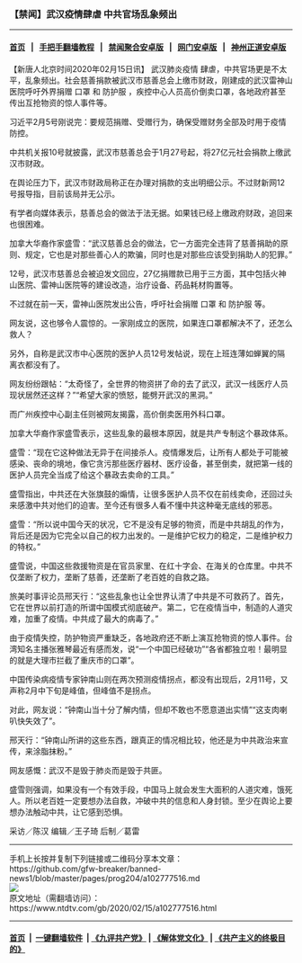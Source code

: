 ### 【禁闻】武汉疫情肆虐 中共官场乱象频出
------------------------

#### [首页](https://github.com/gfw-breaker/banned-news1/blob/master/README.md) &nbsp;&nbsp;|&nbsp;&nbsp; [手把手翻墙教程](https://github.com/gfw-breaker/guides/wiki) &nbsp;&nbsp;|&nbsp;&nbsp; [禁闻聚合安卓版](https://github.com/gfw-breaker/bn-android) &nbsp;&nbsp;|&nbsp;&nbsp; [网门安卓版](https://github.com/oGate2/oGate) &nbsp;&nbsp;|&nbsp;&nbsp; [神州正道安卓版](https://github.com/SzzdOgate/update) 



<div><div class="post_content" itemprop="articleBody">
 <p>
  【新唐人北京时间2020年02月15日讯】
  <ok href="https://www.ntdtv.com/gb/442749.htm">
   武汉肺炎疫情
  </ok>
  肆虐，中共官场更是不太平，乱象频出。社会慈善捐款被武汉市慈善总会上缴市财政，刚建成的武汉雷神山医院呼吁外界捐赠
  <ok href="https://www.ntdtv.com/gb/口罩.htm">
   口罩
  </ok>
  和
  <ok href="https://www.ntdtv.com/gb/防护服.htm">
   防护服
  </ok>
  ，疾控中心人员高价倒卖口罩，各地政府甚至传出互抢物资的惊人事件等。
 </p>
 <p>
  习近平2月5号刚说完：要规范捐赠、受赠行为，确保受赠财务全部及时用于疫情防控。
 </p>
 <p>
  中共机关报10号就披露，武汉市慈善总会于1月27号起，将27亿元社会捐款上缴武汉市财政。
 </p>
 <p>
  在舆论压力下，武汉市财政局称正在办理对捐款的支出明细公示。不过财新网12号报导指，目前该局并无公示。
 </p>
 <p>
  有学者向媒体表示，慈善总会的做法于法无据。如果钱已经上缴政府财政，追回来也很困难。
 </p>
 <p>
  加拿大华裔作家盛雪：“武汉慈善总会的做法，它一方面完全违背了慈善捐助的原则、规定，它也是对那些善心人的欺骗，同时也是对那些应该受到捐助人的犯罪。”
 </p>
 <p>
  12号，武汉市慈善总会被迫发文回应，27亿捐赠款已用于三方面，其中包括火神山医院、雷神山医院等的建设改造，治疗设备、药品耗材购置等。
 </p>
 <p>
  不过就在前一天，雷神山医院发出公告，呼吁社会捐赠
  <ok href="https://www.ntdtv.com/gb/口罩.htm">
   口罩
  </ok>
  和
  <ok href="https://www.ntdtv.com/gb/防护服.htm">
   防护服
  </ok>
  等。
 </p>
 <p>
  网友说，这也够令人震惊的。一家刚成立的医院，如果连口罩都解决不了，还怎么救人？
 </p>
 <p>
  另外，自称是武汉市中心医院的医护人员12号发帖说，现在上班连薄如蝉翼的隔离衣都没有了。
 </p>
 <p>
  网友纷纷跟帖：“太奇怪了，全世界的物资拼了命的去了武汉，武汉一线医疗人员现状居然还这样？”“希望大家的愤怒，能劈开武汉的黑洞。”
 </p>
 <p>
  而广州疾控中心副主任则被网友揭露，高价倒卖医用外科口罩。
 </p>
 <p>
  加拿大华裔作家盛雪表示，这些乱象的最根本原因，就是共产专制这个暴政体系。
 </p>
 <p>
  盛雪：“现在它这种做法无异于在间接杀人。疫情爆发后，让所有人都处于可能被感染、丧命的境地，像它贪污那些医疗器材、医疗设备，甚至倒卖，就把第一线的医护人员完全当成了给这个暴政去卖命的工具。”
 </p>
 <p>
  盛雪指出，中共还在大张旗鼓的煽情，让很多医护人员不仅在前线卖命，还回过头来感激中共对他们的迫害。至今还有很多人看不懂中共这种毫无底线的邪恶。
 </p>
 <p>
  盛雪：“所以说中国今天的状况，它不是没有足够的物资，而是中共胡乱的作为，背后还是因为它完全以自己的权力出发的。一是维护它权力的稳定，二是维护权力的特权。”
 </p>
 <p>
  盛雪说，中国这些救援物资是在官员家里、在红十字会、在海关的仓库里。中共不仅垄断了权力，垄断了慈善，还垄断了老百姓的自救之路。
 </p>
 <p>
  旅美时事评论员邢天行：“这些乱象也让全世界认清了中共是不可救药了。首先，它在世界以前打造的所谓中国模式彻底破产。第二，它在疫情当中，制造的人道灾难，加重了疫情。中共成了最大的病毒了。”
 </p>
 <p>
  由于疫情失控，防护物资严重缺乏，各地政府还不断上演互抢物资的惊人事件。台湾知名主播张雅琴最近有感而发，说“一个中国已经破功”“各省都独立啦！最明显的就是大理市拦截了重庆市的口罩”。
 </p>
 <p>
  中国传染病疫情专家钟南山则在两次预测疫情拐点，都没有出现后，2月11号，又声称2月中下旬是峰值，但峰值不是拐点。
 </p>
 <p>
  对此，网友说：“钟南山当十分了解内情，但却不敢也不愿意道出实情”“这支肉喇叭快失效了”。
 </p>
 <p>
  邢天行：“钟南山所讲的这些东西，跟真正的情况相比较，他还是为中共政治来宣传，来涂脂抹粉。”
 </p>
 <p>
  网友感慨：武汉不是毁于肺炎而是毁于共匪。
 </p>
 <p>
  盛雪则强调，如果没有一个有效手段，中国马上就会发生大面积的人道灾难，饿死人。所以老百姓一定要想办法自救，冲破中共的信息和人身封锁。至少在舆论上要想办法触动中共，让它感到恐惧。
 </p>
 <p>
  采访／陈汉 编辑／王子琦 后制／葛雷
 </p>
 <div class="single_ad">
 </div>
</div>
</div>
<hr/>
手机上长按并复制下列链接或二维码分享本文章：<br/>
https://github.com/gfw-breaker/banned-news1/blob/master/pages/prog204/a102777516.md <br/>
<a href='https://github.com/gfw-breaker/banned-news1/blob/master/pages/prog204/a102777516.md'><img src='https://github.com/gfw-breaker/banned-news1/blob/master/pages/prog204/a102777516.md.png'/></a> <br/>
原文地址（需翻墙访问）：https://www.ntdtv.com/gb/2020/02/15/a102777516.html


------------------------
#### [首页](https://github.com/gfw-breaker/banned-news1/blob/master/README.md) &nbsp;|&nbsp; [一键翻墙软件](https://github.com/gfw-breaker/nogfw/blob/master/README.md) &nbsp;| [《九评共产党》](https://github.com/gfw-breaker/9ping.md/blob/master/README.md#九评之一评共产党是什么) | [《解体党文化》](https://github.com/gfw-breaker/jtdwh.md/blob/master/README.md) | [《共产主义的终极目的》](https://github.com/gfw-breaker/gczydzjmd.md/blob/master/README.md)


<img src='http://gfw-breaker.win/banned-news/pages/prog204/a102777516.md' width='0px' height='0px'/>